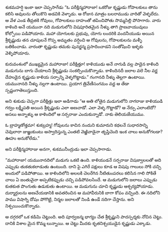 ﻿శుకమహర్షి ఇంకా ఇలా చెప్పసాగేడు “ఓ పరీక్షిన్మహారాజా! ఒకరోజు కృష్ణుడు గోపాలకులు తాను కలిసి ఆవులను తోలుకొని అడవికి వెళ్ళాడు. ఆ రోజున మాత్రం బలరాముడు వారితో వెళ్ళలేదు. ఆ వేళ ఎండ తీవ్రతకి గోవులు, గోపాలకులు దాహంతో తపించిపోతు సొమ్మసిల్లి పోసాగారు. వారు కాళింది అనే యమునా నది మడుగులోని విషపూరితమైన నీళ్ళు తాగి ప్రాణవాయువులు కోల్పోయి పడిపోయారు. మహా యోగులకు ప్రభువు, యోగు లందరికి వందనీయుడు అయిన శ్రీకృష్ణుడు తన చూపులనే గొప్ప అమృతం వర్షించి ఆ గోవులను, గోపాలకులను మళ్ళీ బతికించాడు. వారంతా కృష్ణుడు తమకు పునర్జన్మ ప్రసాదించాడని సంతోషించి ఇళ్ళకు వెళ్ళిపోయారు. 

కురువంశంలో ముఖ్యమైన మహారాజా! పరీక్షిత్తూ! కాళియుడు అనే నాగుడి వల్ల పాడైన కాళింది మడుగును బాగు చేయాలని శ్రీకృష్ణుడు సంకల్పించుకొన్నాడు. కాళిందినదీ జలాల వలె నీల వర్ణ దేహుడైన కృష్ణుడు కాళియ సర్పాన్ని వెళ్ళగొట్టాడు.”
గంగానది నీళ్ళు తెల్లగా ఉంటాయి. యమునానది నీళ్ళు నల్లగా ఉంటాయి. ప్రయాగ త్రివేణీసంగమం వద్ద ఆ తేడా స్పష్టంగాతెలుస్తుంది. 

అని శుకుడు చెప్పగా పరీక్షిత్తు ఇలా అడిగాడు “ఆ అతి లోతైన మడుగులోని నాగరాజు కాళియుడి గర్వం లక్ష్మీపతి అయిన శ్రీకృష్ణుడు ఎలా అణచాడో. ఎలా వెళ్ళ గొట్టాడో? ఆ నేర్పు ఎలాంటిదో? అసలు అన్నాళ్ళు ఆ కాళిందిలో ఆ సర్పరాజు ఎందుకున్నాడో. నాకు తెలియజేయుము. 

ఓ బ్రాహ్మణోత్తమా! శుకబ్రహ్మ! గోవులను కాచిన నందుని కుమారుని కథలనే సుధారసాన్ని చెవులారా జుఱ్ఱుకుంటు ఆస్వాదిస్తున్న ఎంతటి వెఱ్ఱివాడైనా తృప్తిచెంది ఇంక చాలు అనుకోగలడా? ఊహు అనుకోలేడు." 

అని పరీక్షిన్మహారాజు అనగా, శుకమునీంద్రుడు ఇలా చెప్పసాగాడు. 

“మహారాజా! యమునానదిలో మడుగు ఒకటి ఉంది. కాళియుడనే సర్పరాజు విషజ్వాలలతో అది ఎప్పుడు తుకతుకలాడుతు ఉంటుంది. దాని పై ఎగిరే పక్షులు కూడ ఆ విషపు గాలులు సోకి చచ్చి అందులో పడిపోతాయి. ఆ కాళిందిలోని అలలకి చెలరేగిన నీటితుంపరలు కలిసిన గాలి సోకితే చాలు ఏ జంతువైనా అప్పటికప్పుడు చచ్చి పడిపోవలసిందే. ఆ మడుగులోని జలాలు ఎప్పుడు కుతకుత పొంగుతు ఉడుకుతు ఉంటాయి. ఆ మడుగును చూచి కృష్ణుడు ఆశ్చర్యపోయాడు. దుర్మార్గులను అణచేయడానికి అవతరించిన ఆ మహావీరునికి బాగా కోపం వచ్చింది. ఈ నదిలోని పాము విషాగ్ని దోషం పోగొట్టి, నిర్మల జలాలతో నిండి ఉండే నదిగా చేస్తాను. అని నిశ్చయించుకొన్నాడు. 

ఆ దగ్గరలో ఒక కడిమి చెట్టుంది. అది పూర్వజన్మ భాగ్యం చేత శ్రీకృష్ణుని పాదస్పర్శకు నోచిన చెట్టు. దానికి విశాల మైన కొమ్మ లున్నాయి. ఆ చెట్టు మీదకు కృతనిశ్చయుడైన కృష్ణుడు ఎక్కాడు. 

